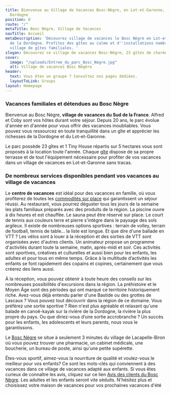 ```yaml
---
title: Bienvenue au Village de Vacances Bosc-Nègre, en Lot-et-Garonne, limitrophe
  Dordogne
position: 0
route: "/"
metaTitle: Bosc Nègre, Village de Vacances
navTitle: Accueil
metaDescription: 'Découvrez village de vacances le Bosc Nègre en Lot-et-Garonne, limitrophe
  de la Dordogne. Profitez des gîtes au calme et d''installations nombreux dans ce
  village de gîtes familiales. '
slogan: Découvrez ce village de vacances Bosc-Nègre, 23 gîtes de charme dans le Lot-et-Garonne
cover:
  image: "/uploads/Entree_du_parc_Bosc_Negre.jpg"
  alt: Village de vacances Bosc Nègère
header:
  text: Vous êtes un groupe ? Consultez nos pages dédiées.
  layoutToLink: Groups
layout: Homepage
---
```


### Vacances familiales et détendues au Bosc Nègre

Bienvenue au Bosc Nègre, **village de vacances du Sud de la France**. Alfred et Coby sont vos hôtes durant votre séjour. Depuis 20 ans, le parc évolue d'année en d'année pour vous offrir des vacances inoubliables. Vous pouvez vous ressourcez en toute tranquillité dans un gîte et apprécier les richesses de la Dordogne et du Lot-et-Garonne.

Le parc possède 23 gîtes et 1 Tiny House répartis sur 5 hectares vous sont proposés à la location toute l'année. Chaque [gîte](/tous-les-gites/) dispose de sa propre terrasse et de tout l'équipement nécessaire pour profiter de vos vacances dans un village de vacances en Lot-et-Garonne sans tracas.

### De nombreux services disponibles pendant vos vacances au village de vacances

Le **centre de vacances** est idéal pour des vacances en famille, où vous profiterez de toutes les [commodités sur place](/tous-les-services/) qui garantissent un séjour réussi. Au restaurant, vous pourrez déguster tous les jours de la semaine les plats familiaux préparés avec des produits de la région. La piscine ouvre à dix heures et est chauffée. Le sauna peut être réservé sur place. Le court de tennis aux couleurs terre et pierre s'intègre dans le paysage des sols argileux. Il existe de nombreuses options sportives : terrain de volley, terrain de football, tennis de table... la liste est longue. Et que dire d'une ballade en VTT ? Les vélos sont à louer à la réception et des sorties de VTT sont organisées avec d'autres clients. Un animateur propose un programme d'activités durant toute la semaine, matin, après-midi et soir. Ces activités sont sportives, créatives et culturelles et aussi bien pour les enfants, les adultes et pour tous en même temps. Grâce à la multitude d’activités les enfants se font rapidement des copains et copines, certainement que vous créerez des liens aussi.

À la réception, vous pouvez obtenir à toute heure des conseils sur les nombreuses possibilités d'excursions dans la région. La préhistoire et le Moyen Âge sont des périodes qui ont marqué ce territoire historiquement riche. Avez-vous déjà entendu parler d'une Bastide ou des grottes de Lascaux ? Vous pouvez tout découvrir dans la région de ce domaine. Vous préférez une sortie sportive ? Rien n'est plus agréable et relaxant qu'une balade en canoë-kayak sur la rivière de la Dordogne, la rivière la plus propre du pays. Ou que diriez-vous d’une sortie accrobranche ? Un succès pour les enfants, les adolescents et leurs parents, nous vous le garantissons.

Le [Bosc Nègre](https://www.villagesdegites.fr/offres/bosc-negre-village-de-vacances-lacapelle-biron-fr-2692499/) se situe à seulement 3 minutes du village de Lacapelle-Biron où vous pouvez trouver une pharmacie, un cabinet médicale, une boucherie, un bureau de poste, ainsi qu'une petite supérette.

Êtes-vous sportif, aimez-vous la nourriture de qualité et voulez-vous le meilleur pour vos enfants? Ce sont les mots-clés qui conviennent à des vacances dans ce village de vacances adapté aux enfants. Si vous êtes curieux de connaître les avis, cliquez sur ce lien [Avis des clients du Bosc Nègre](https://www.camping2be.com/france/lacapelle-biron/avis-clients-village-de-vacances-bosc-negre). Les adultes et les enfants seront vite séduits. N'hésitez plus et choisissez votre maison de vacances pour vos prochaines vacances d'été 

